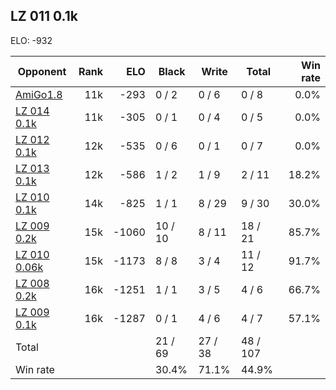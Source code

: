 ## LZ 011 0.1k ##

ELO: -932

Opponent | Rank | ELO | Black | Write | Total | Win rate
---------|-----:|----:|-------|-------|-------|-------:
[AmiGo1.8](AmiGo1.8.md) | 11k | -293 | 0 / 2 | 0 / 6 | 0 / 8 | 0.0%
[LZ 014 0.1k](LZ%20014%200.1k.md) | 11k | -305 | 0 / 1 | 0 / 4 | 0 / 5 | 0.0%
[LZ 012 0.1k](LZ%20012%200.1k.md) | 12k | -535 | 0 / 6 | 0 / 1 | 0 / 7 | 0.0%
[LZ 013 0.1k](LZ%20013%200.1k.md) | 12k | -586 | 1 / 2 | 1 / 9 | 2 / 11 | 18.2%
[LZ 010 0.1k](LZ%20010%200.1k.md) | 14k | -825 | 1 / 1 | 8 / 29 | 9 / 30 | 30.0%
[LZ 009 0.2k](LZ%20009%200.2k.md) | 15k | -1060 | 10 / 10 | 8 / 11 | 18 / 21 | 85.7%
[LZ 010 0.06k](LZ%20010%200.06k.md) | 15k | -1173 | 8 / 8 | 3 / 4 | 11 / 12 | 91.7%
[LZ 008 0.2k](LZ%20008%200.2k.md) | 16k | -1251 | 1 / 1 | 3 / 5 | 4 / 6 | 66.7%
[LZ 009 0.1k](LZ%20009%200.1k.md) | 16k | -1287 | 0 / 1 | 4 / 6 | 4 / 7 | 57.1%
Total | | | 21 / 69 | 27 / 38 | 48 / 107 | 
Win rate| | | 30.4% | 71.1% | 44.9% | 

